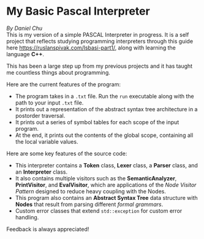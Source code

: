# My Basic Pascal Interpreter
*By Daniel Chu*  
This is my version of a simple PASCAL Interpreter in progress. It is a self project that reflects studying programming interpreters through this guide here https://ruslanspivak.com/lsbasi-part1/, along with learning the language **C++**.

This has been a large step up from my previous projects and it has taught me countless things about programming.  

Here are the current features of the program:
- The program takes in a ```.txt``` file. Run the ```run``` executable along with the path to your input ```.txt``` file.
- It prints out a representation of the abstract syntax tree architecture in a postorder traversal.
- It prints out a series of symbol tables for each scope of the input program.
- At the end, it prints out the contents of the global scope, containing all the local variable values.

Here are some key features of the source code:
- This interpreter contains a **Token** class, **Lexer** class, a **Parser** class, and an **Interpreter** class.
- It also contains multiple visitors such as the **SemanticAnalyzer**, **PrintVisitor**, and **EvalVisitor**, which are applications of the *Node Visitor Pattern* designed to reduce heavy coupling with the Nodes.
- This program also contains an **Abstract Syntax Tree** data structure with **Nodes** that result from parsing different *formal grammars*.
- Custom error classes that extend ```std::exception``` for custom error handling.

Feedback is always appreciated!